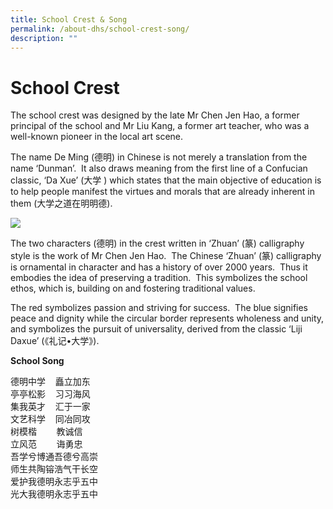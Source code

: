 ```yaml
---
title: School Crest & Song
permalink: /about-dhs/school-crest-song/
description: ""
---
```


# **School Crest**

The school crest was designed by the late Mr Chen Jen Hao, a former principal of the school and Mr Liu Kang, a former art teacher, who was a well-known pioneer in the local art scene.

The name De Ming (德明) in Chinese is not merely a translation from the name ‘Dunman’.  It also draws meaning from the first line of a Confucian classic, ‘Da Xue’ (大学 ) which states that the main objective of education is to help people manifest the virtues and morals that are already inherent in them (大学之道在明明德).

![](https://dunmanhigh.moe.edu.sg/wp-content/uploads/2016/06/cropped-favicon.png)

The two characters (德明) in the crest written in ‘Zhuan’ (篆) calligraphy style is the work of Mr Chen Jen Hao.  The Chinese ‘Zhuan’ (篆) calligraphy is ornamental in character and has a history of over 2000 years.  Thus it embodies the idea of preserving a tradition.  This symbolizes the school ethos, which is, building on and fostering traditional values.

The red symbolizes passion and striving for success.  The blue signifies peace and dignity while the circular border represents wholeness and unity, and symbolizes the pursuit of universality, derived from the classic ‘Liji Daxue’ (《礼记•大学》).

**School Song**

德明中学    矗立加东  
亭亭松影    习习海风  
集我英才    汇于一家  
文艺科学    同冶同攻  
树模楷        教诚信  
立风范        诲勇忠  
吾学兮博通吾德兮高崇  
师生共陶镕浩气干长空  
爱护我德明永志乎五中  
光大我德明永志乎五中